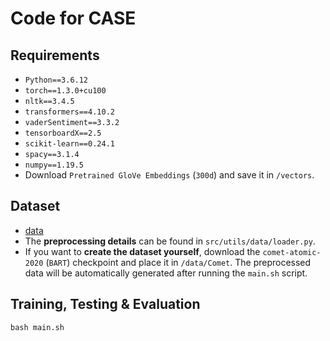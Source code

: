 
# Code for CASE
> 

## Requirements

+ `Python==3.6.12`
+ `torch==1.3.0+cu100`
+ `nltk==3.4.5`
+ `transformers==4.10.2`
+ `vaderSentiment==3.3.2`
+ `tensorboardX==2.5`
+ `scikit-learn==0.24.1`
+ `spacy==3.1.4`
+ `numpy==1.19.5`
+ Download  `Pretrained GloVe Embeddings` (`300d`) and save it in `/vectors`.

## Dataset

+ [data](https://drive.google.com/drive/folders/1OUHF7mIxeJwN3jcpYnABKlhPtb_jQzP7?usp=share_link)
+ The **preprocessing details** can be found in `src/utils/data/loader.py`.
+ If you want to **create the dataset yourself**, download the `comet-atomic-2020` (`BART`) checkpoint and place it in `/data/Comet`. The preprocessed data will be automatically generated after running the `main.sh` script.

## Training, Testing & Evaluation

`bash main.sh`

